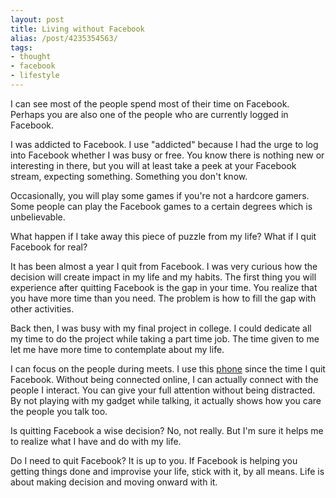 ```yaml
---
layout: post
title: Living without Facebook
alias: /post/4235354563/
tags:
- thought
- facebook
- lifestyle
---
```

I can see most of the people spend most of their time on Facebook. Perhaps you are also one of the people who are currently logged in Facebook.

I was addicted to Facebook. I use "addicted" because I had the urge to log into Facebook whether I was busy or free. You know there is nothing new or interesting in there, but you will at least take a peek at your Facebook stream, expecting something. Something you don't know.

Occasionally, you will play some games if you're not a hardcore gamers. Some people can play the Facebook games to a certain degrees which is unbelievable.

What happen if I take away this piece of puzzle from my life? What if I quit Facebook for real?

It has been almost a year I quit from Facebook. I was very curious how the decision will create impact in my life and my habits. The first thing you will experience after quitting Facebook is the gap in your time. You realize that you have more time than you need. The problem is how to fill the gap with other activities.

Back then, I was busy with my final project in college. I could dedicate all my time to do the project while taking a part time job. The time given to me let me have more time to contemplate about my life.

I can focus on the people during meets. I use this [phone](http://www.sayzlim.net/post/601511321/witel-k336-the-minimal-of-minimalism) since the time I quit Facebook. Without being connected online, I can actually connect with the people I interact. You can give your full attention without being distracted. By not playing with my gadget while talking, it actually shows how you care the people you talk too.

Is quitting Facebook a wise decision? No, not really. But I'm sure it helps me to realize what I have and do with my life.

Do I need to quit Facebook? It is up to you. If Facebook is helping you getting things done and improvise your life, stick with it, by all means. Life is about making decision and moving onward with it.